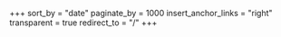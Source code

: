 +++
sort_by = "date"
paginate_by = 1000
insert_anchor_links = "right"
transparent = true
redirect_to = "/"
+++
